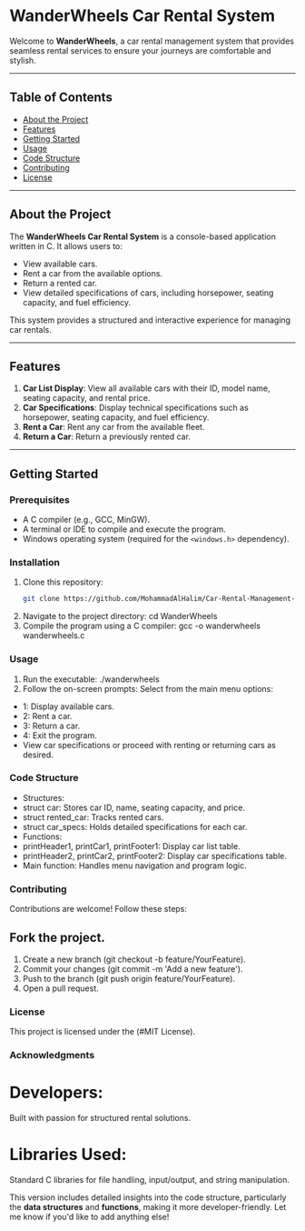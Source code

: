 # WanderWheels Car Rental System

Welcome to **WanderWheels**, a car rental management system that provides seamless rental services to ensure your journeys are comfortable and stylish.

---

## Table of Contents
- [About the Project](#about-the-project)
- [Features](#features)
- [Getting Started](#getting-started)
- [Usage](#usage)
- [Code Structure](#code-structure)
- [Contributing](#contributing)
- [License](#license)

---

## About the Project
The **WanderWheels Car Rental System** is a console-based application written in C. It allows users to:
- View available cars.
- Rent a car from the available options.
- Return a rented car.
- View detailed specifications of cars, including horsepower, seating capacity, and fuel efficiency.

This system provides a structured and interactive experience for managing car rentals.

---

## Features
1. **Car List Display**: View all available cars with their ID, model name, seating capacity, and rental price.
2. **Car Specifications**: Display technical specifications such as horsepower, seating capacity, and fuel efficiency.
3. **Rent a Car**: Rent any car from the available fleet.
4. **Return a Car**: Return a previously rented car.

---

## Getting Started

### Prerequisites
- A C compiler (e.g., GCC, MinGW).
- A terminal or IDE to compile and execute the program.
- Windows operating system (required for the `<windows.h>` dependency).

### Installation
1. Clone this repository:
   ```bash
   git clone https://github.com/MohammadAlHalim/Car-Rental-Management-System-c

2. Navigate to the project directory:
 cd WanderWheels
3. Compile the program using a C compiler:
gcc -o wanderwheels wanderwheels.c

### Usage
1. Run the executable:
 ./wanderwheels
2. Follow the on-screen prompts:
Select from the main menu options:
 - 1: Display available cars.
 - 2: Rent a car.
 - 3: Return a car.
 - 4: Exit the program.
- View car specifications or proceed with renting or returning cars as desired.

### Code Structure
- Structures:
 - struct car: Stores car ID, name, seating capacity, and price.
 - struct rented_car: Tracks rented cars.
 - struct car_specs: Holds detailed specifications for each car.
- Functions:
 - printHeader1, printCar1, printFooter1: Display car list table.
 - printHeader2, printCar2, printFooter2: Display car specifications table.
 - Main function: Handles menu navigation and program logic.

### Contributing
Contributions are welcome! Follow these steps:

## Fork the project.
1. Create a new branch (git checkout -b feature/YourFeature).
2. Commit your changes (git commit -m 'Add a new feature').
3. Push to the branch (git push origin feature/YourFeature).
4. Open a pull request.

### License

This project is licensed under the (#MIT License).
### Acknowledgments

# Developers: 
Built with passion for structured rental solutions.
# Libraries Used: 
Standard C libraries for file handling, input/output, and string manipulation.

This version includes detailed insights into the code structure, particularly the **data structures** and **functions**, making it more developer-friendly. Let me know if you'd like to add anything else!

